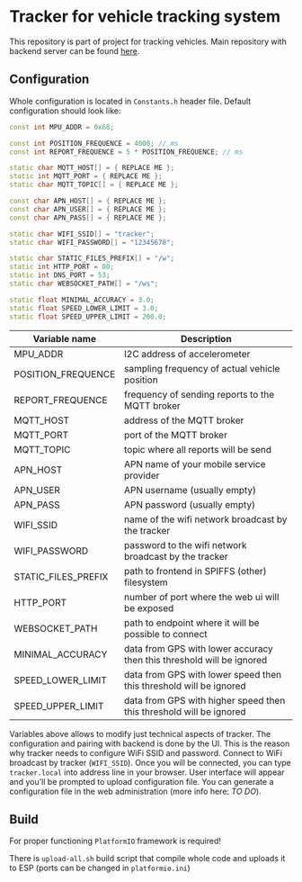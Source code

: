 # Tracker for vehicle tracking system

This repository is part of project for tracking vehicles. Main repository with backend server can be found [here](https://gitlab.fit.cvut.cz/jehlima2/vehicle-tracking-system).

## Configuration
Whole configuration is located in `Constants.h` header file. Default configuration should look like:

```cpp
const int MPU_ADDR = 0x68;

const int POSITION_FREQUENCE = 4000; // ms
const int REPORT_FREQUENCE = 5 * POSITION_FREQUENCE; // ms

static char MQTT_HOST[] = { REPLACE ME };
static int MQTT_PORT = { REPLACE ME };
static char MQTT_TOPIC[] = { REPLACE ME };

const char APN_HOST[] = { REPLACE ME };
const char APN_USER[] = { REPLACE ME };
const char APN_PASS[] = { REPLACE ME };

static char WIFI_SSID[] = "tracker";
static char WIFI_PASSWORD[] = "12345678";

static char STATIC_FILES_PREFIX[] = "/w";
static int HTTP_PORT = 80;
static int DNS_PORT = 53;
static char WEBSOCKET_PATH[] = "/ws";

static float MINIMAL_ACCURACY = 3.0;
static float SPEED_LOWER_LIMIT = 3.0;
static float SPEED_UPPER_LIMIT = 200.0;
```

Variable name | Description
--- | --- 
MPU_ADDR | I2C address of accelerometer
POSITION_FREQUENCE | sampling frequency of actual vehicle position
REPORT_FREQUENCE | frequency of sending reports to the MQTT broker
MQTT_HOST | address of the MQTT broker
MQTT_PORT | port of the MQTT broker
MQTT_TOPIC | topic where all reports will be send
APN_HOST | APN name of your mobile service provider
APN_USER | APN username (usually empty) 
APN_PASS | APN password (usually empty) 
WIFI_SSID | name of the wifi network broadcast by the tracker
WIFI_PASSWORD | password to the wifi network broadcast by the tracker
STATIC_FILES_PREFIX | path to frontend in SPIFFS (other) filesystem
HTTP_PORT | number of port where the web ui will be exposed 
WEBSOCKET_PATH | path to endpoint where it will be possible to connect
MINIMAL_ACCURACY | data from GPS with lower accuracy then this threshold will be ignored
SPEED_LOWER_LIMIT | data from GPS with lower speed then this threshold will be ignored
SPEED_UPPER_LIMIT | data from GPS with higher speed then this threshold will be ignored


Variables above allows to modify just technical aspects of tracker. The configuration and pairing with backend is done by the UI. This is the reason why tracker needs to configure WiFi SSID and password. Connect to WiFi broadcast by tracker (`WIFI_SSID`). Once you will be connected, you can type `tracker.local` into address line in your browser. User interface will appear and you'll be prompted to upload configuration file. You can generate a configuration file in the web administration (more info here: *TO DO*). 
## Build
For proper functioning `PlatformIO` framework is required!

There is `upload-all.sh` build script that compile whole code and uploads it to ESP (ports can be changed in `platformio.ini`)